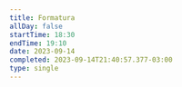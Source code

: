 ```yaml
---
title: Formatura
allDay: false
startTime: 18:30
endTime: 19:10
date: 2023-09-14
completed: 2023-09-14T21:40:57.377-03:00
type: single
---
```

